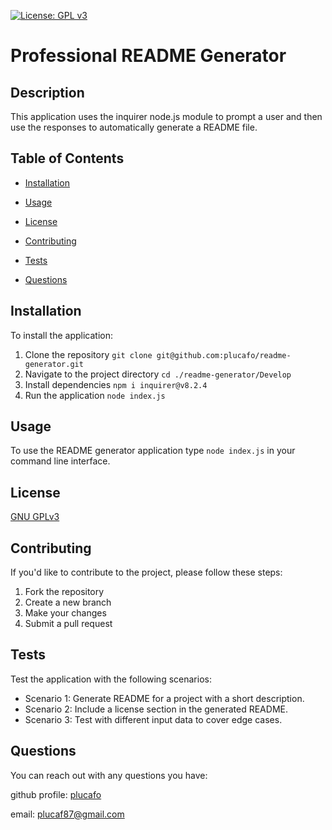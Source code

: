 [![License: GPL v3](https://img.shields.io/badge/License-GPLv3-blue.svg)](https://www.gnu.org/licenses/gpl-3.0)

# Professional README Generator

## Description

This application uses the inquirer node.js module to prompt a user and then use the responses to automatically generate a README file.

## Table of Contents

- [Installation](#Installation)

- [Usage](#Usage)

- [License](#License)

- [Contributing](#Contributing)

- [Tests](#Tests)

- [Questions](#Questions)

## Installation

To install the application:

1. Clone the repository `git clone git@github.com:plucafo/readme-generator.git`
2. Navigate to the project directory `cd ./readme-generator/Develop`
3. Install dependencies `npm i inquirer@v8.2.4`
4. Run the application `node index.js`

## Usage

To use the README generator application type `node index.js` in your command line interface.

## License

[GNU GPLv3](https://choosealicense.com/licenses/gpl-3.0/)

## Contributing

If you'd like to contribute to the project, please follow these steps:

1. Fork the repository
2. Create a new branch
3. Make your changes
4. Submit a pull request

## Tests

Test the application with the following scenarios:

- Scenario 1: Generate README for a project with a short description.
- Scenario 2: Include a license section in the generated README.
- Scenario 3: Test with different input data to cover edge cases.

## Questions

You can reach out with any questions you have:

github profile: [plucafo](https://github.com/plucafo)

email: [plucaf87@gmail.com](emailto:plucaf87@gmail.com)
